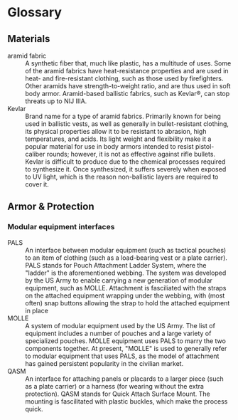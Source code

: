 # Glossary

## Materials

<dl>
	<dt>aramid fabric</dt>
	<dd>A synthetic fiber that, much like plastic, has a multitude of uses. Some of the aramid fabrics have heat-resistance properties and are used in heat- and fire-resistant clothing, such as those used by firefighters. Other aramids have strength-to-weight ratio, and are thus used in soft body armor. Aramid-based ballistic fabrics, such as Kevlar®, can stop threats up to NIJ IIIA.</dd>
	<dt>Kevlar</dt>
	<dd>Brand name for a type of aramid fabrics. Primarily known for being used in ballistic vests, as well as generally in bullet-resistant clothing, its physical properties allow it to be resistant to abrasion, high temperatures, and acids. Its light weight and flexibility make it a popular material for use in body armors intended to resist pistol-caliber rounds; however, it is not as effective against rifle bullets. Kevlar is difficult to produce due to the chemical processes required to synthesize it. Once synthesized, it suffers severely when exposed to UV light, which is the reason non-ballistic layers are required to cover it.</dd>
</dl>

## Armor & Protection

### Modular equipment interfaces

<dl>
	<dt>PALS</dt>
	<dd>An interface between modular equipment (such as tactical pouches) to an item of clothing (such as a load-bearing vest or a plate carrier).  PALS stands for Pouch Attachment Ladder System, where the "ladder" is the aforementioned webbing. The system was developed by the US Army to enable carrying a new generation of modular equipment, such as MOLLE. Attachment is fasciliated with the straps on the attached equipment wrapping under the webbing, with (most often) snap buttons allowing the strap to hold the attached equipment in place</dd>
    <dt>MOLLE</dt>
    <dd>A system of modular equipment used by the US Army. The list of equipment includes a number of pouches and a large variety of specialized pouches. MOLLE equipment uses PALS to marry the two components together. At present, "MOLLE" is used to generally refer to modular equipment that uses PALS, as the model of attachment has gained persistent popularity in the civilian market.</dd>
    <dt>QASM</dt>
    <dd>An interface for attaching panels or placards to a larger piece (such as a plate carrier) or a harness (for wearing without the extra protection). QASM stands for Quick Attach Surface Mount. The mounting is fascilitated with plastic buckles, which make the process quick.</dd>
</dl>
